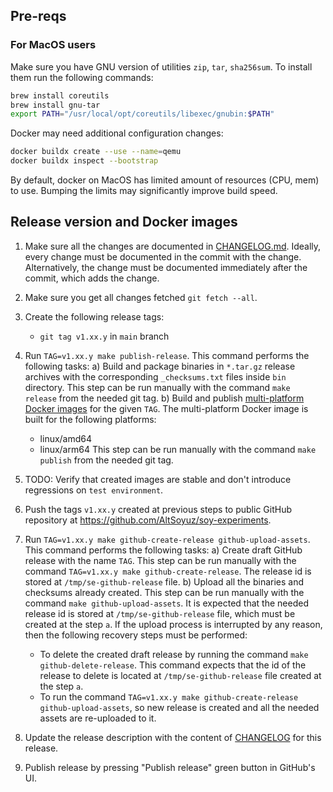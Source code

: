 ## Pre-reqs 

### For MacOS users

Make sure you have GNU version of utilities `zip`, `tar`, `sha256sum`. To install them run the following commands:
```sh
brew install coreutils
brew install gnu-tar
export PATH="/usr/local/opt/coreutils/libexec/gnubin:$PATH"
```

Docker may need additional configuration changes:
```sh 
docker buildx create --use --name=qemu
docker buildx inspect --bootstrap  
```

By default, docker on MacOS has limited amount of resources (CPU, mem) to use. 
Bumping the limits may significantly improve build speed.

## Release version and Docker images

1. Make sure all the changes are documented in [CHANGELOG.md](https://github.com/AltSoyuz/soy-experiments/blob/main/docs/CHANGELOG.md).
   Ideally, every change must be documented in the commit with the change. Alternatively, the change must be documented immediately
   after the commit, which adds the change.

2. Make sure you get all changes fetched `git fetch --all`.

3. Create the following release tags:
   * `git tag v1.xx.y` in `main` branch

4. Run `TAG=v1.xx.y make publish-release`. This command performs the following tasks:
   a) Build and package binaries in `*.tar.gz` release archives with the corresponding `_checksums.txt` files inside `bin` directory.
      This step can be run manually with the command `make release` from the needed git tag.
   b) Build and publish [multi-platform Docker images](https://docs.docker.com/build/buildx/multiplatform-images/)
      for the given `TAG`. 
      The multi-platform Docker image is built for the following platforms:
      * linux/amd64
      * linux/arm64
      This step can be run manually with the command `make publish` from the needed git tag.

5. TODO: Verify that created images are stable and don't introduce regressions on `test environment`. 

6. Push the tags `v1.xx.y` created at previous steps to public GitHub repository at https://github.com/AltSoyuz/soy-experiments.

7. Run `TAG=v1.xx.y make github-create-release github-upload-assets`. This command performs the following tasks:
   a) Create draft GitHub release with the name `TAG`. This step can be run manually
      with the command `TAG=v1.xx.y make github-create-release`.
      The release id is stored at `/tmp/se-github-release` file.
   b) Upload all the binaries and checksums already created. 
      This step can be run manually with the command `make github-upload-assets`.
      It is expected that the needed release id is stored at `/tmp/se-github-release` file,
      which must be created at the step `a`.
      If the upload process is interrupted by any reason, then the following recovery steps must be performed:
      - To delete the created draft release by running the command `make github-delete-release`.
        This command expects that the id of the release to delete is located at `/tmp/se-github-release`
        file created at the step `a`.
      - To run the command `TAG=v1.xx.y make github-create-release github-upload-assets`, so new release is created
        and all the needed assets are re-uploaded to it.

8. Update the release description with the content of [CHANGELOG](https://github.com/AltSoyuz/soy-experiments/blob/main/docs/CHANGELOG.md) for this release.
9. Publish release by pressing "Publish release" green button in GitHub's UI.
